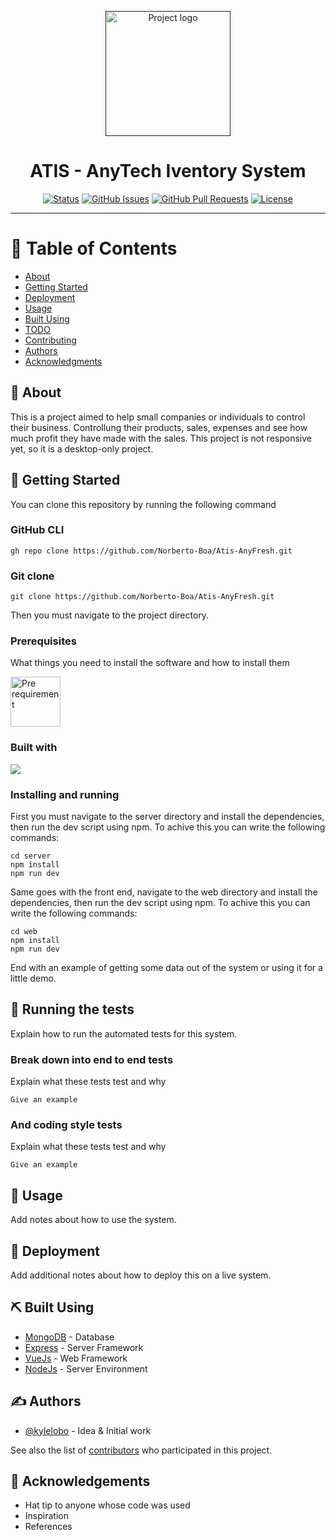 <p align="center">
  <a href="" rel="noopener">
  <img 
    width=200px height=200px 
    src="https://png.pngtree.com/template/20190322/ourmid/pngtree-chicken-logo-designs-image_83471.jpg" 
    alt="Project logo"
  >
 </a>
</p>

<h1 align="center">ATIS - AnyTech Iventory System</h1>

<div align="center">

[![Status](https://img.shields.io/badge/status-active-success.svg)]()
[![GitHub Issues](https://img.shields.io/github/issues/kylelobo/The-Documentation-Compendium.svg)](https://github.com/kylelobo/The-Documentation-Compendium/issues)
[![GitHub Pull Requests](https://img.shields.io/github/issues-pr/kylelobo/The-Documentation-Compendium.svg)](https://github.com/kylelobo/The-Documentation-Compendium/pulls)
[![License](https://img.shields.io/badge/license-MIT-blue.svg)](/LICENSE)

</div>

---

# 📝 Table of Contents

- [About](#about)
- [Getting Started](#getting_started)
- [Deployment](#deployment)
- [Usage](#usage)
- [Built Using](#built_using)
- [TODO](../TODO.md)
- [Contributing](../CONTRIBUTING.md)
- [Authors](#authors)
- [Acknowledgments](#acknowledgement)

## 🧐 About <a name = "about"></a>

This is a project aimed to help small companies or individuals to control their business.
Controllung their products, sales, expenses and see how much profit they have made with the sales.
This project is not responsive yet, so it is a desktop-only project.

## 🏁 Getting Started <a name = "getting_started"></a>

You can clone this repository by running the following command

<h3> GitHub CLI </h3>

```
gh repo clone https://github.com/Norberto-Boa/Atis-AnyFresh.git
```

<h3>Git clone</h3>

```
git clone https://github.com/Norberto-Boa/Atis-AnyFresh.git
```

Then you must navigate to the project directory.

### Prerequisites

What things you need to install the software and how to install them

<img
  width=80px height=80px 
  src="https://user-images.githubusercontent.com/25181517/183568594-85e280a7-0d7e-4d1a-9028-c8c2209e073c.png" 
  alt="Pre requirement"
/>

### Built with
<p align="start">
  <a href="https://skillicons.dev">
    <img src="https://skillicons.dev/icons?i=nextjs,tailwind,sqlite,express" />
  </a>
</p>


### Installing and running

First you must navigate to the server directory and install the dependencies, then run the dev script using npm.
To achive this you can write the following commands:

```
cd server
npm install
npm run dev
```

Same goes with the front end, navigate to the web directory and install the dependencies, then run the dev script using npm.
To achive this you can write the following commands:

```
cd web
npm install
npm run dev
```

End with an example of getting some data out of the system or using it for a little demo.

## 🔧 Running the tests <a name = "tests"></a>

Explain how to run the automated tests for this system.

### Break down into end to end tests

Explain what these tests test and why

```
Give an example
```

### And coding style tests

Explain what these tests test and why

```
Give an example
```

## 🎈 Usage <a name="usage"></a>

Add notes about how to use the system.

## 🚀 Deployment <a name = "deployment"></a>

Add additional notes about how to deploy this on a live system.

## ⛏️ Built Using <a name = "built_using"></a>

- [MongoDB](https://www.mongodb.com/) - Database
- [Express](https://expressjs.com/) - Server Framework
- [VueJs](https://vuejs.org/) - Web Framework
- [NodeJs](https://nodejs.org/en/) - Server Environment

## ✍️ Authors <a name = "authors"></a>

- [@kylelobo](https://github.com/kylelobo) - Idea & Initial work

See also the list of [contributors](https://github.com/kylelobo/The-Documentation-Compendium/contributors) who participated in this project.

## 🎉 Acknowledgements <a name = "acknowledgement"></a>

- Hat tip to anyone whose code was used
- Inspiration
- References
